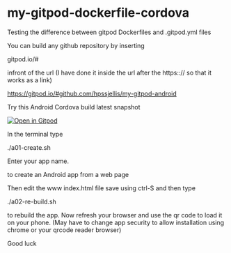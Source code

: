 # my-gitpod-dockerfile-cordova


Testing the difference between gitpod Dockerfiles and .gitpod.yml files



You can build any github repository by inserting

gitpod.io/# 

infront of the url (I have done it inside the url after the https::// so that it works as a link)

https://gitpod.io/#github.com/hpssjellis/my-gitpod-android



Try this Android Cordova build latest snapshot

[![Open in Gitpod](https://gitpod.io/button/open-in-gitpod.svg)](https://gitpod.io#snapshot/17f123af-ed64-4d5c-948a-69b7eee86014)


In the terminal type

./a01-create.sh  

Enter your app name.

to create an Android app from a web page

Then edit the www index.html file save using ctrl-S and then type

./a02-re-build.sh


to rebuild the app. Now refresh your browser and use the qr code to load it on your phone.
(May have to change app security to allow installation using chrome or your qrcode reader browser)


Good luck




